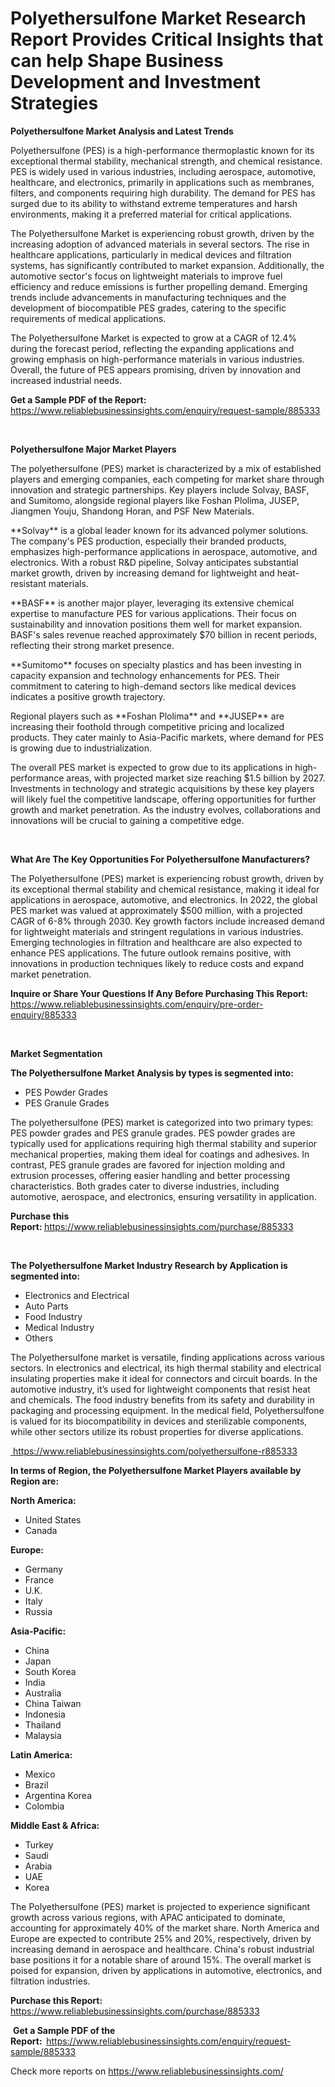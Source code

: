 <p><h1>Polyethersulfone Market Research Report Provides Critical Insights that can help Shape Business Development and Investment Strategies</h1></p><p><strong>Polyethersulfone Market Analysis and Latest Trends</strong></p>
<p><p>Polyethersulfone (PES) is a high-performance thermoplastic known for its exceptional thermal stability, mechanical strength, and chemical resistance. PES is widely used in various industries, including aerospace, automotive, healthcare, and electronics, primarily in applications such as membranes, filters, and components requiring high durability. The demand for PES has surged due to its ability to withstand extreme temperatures and harsh environments, making it a preferred material for critical applications.</p><p>The Polyethersulfone Market is experiencing robust growth, driven by the increasing adoption of advanced materials in several sectors. The rise in healthcare applications, particularly in medical devices and filtration systems, has significantly contributed to market expansion. Additionally, the automotive sector's focus on lightweight materials to improve fuel efficiency and reduce emissions is further propelling demand. Emerging trends include advancements in manufacturing techniques and the development of biocompatible PES grades, catering to the specific requirements of medical applications.</p><p>The Polyethersulfone Market is expected to grow at a CAGR of 12.4% during the forecast period, reflecting the expanding applications and growing emphasis on high-performance materials in various industries. Overall, the future of PES appears promising, driven by innovation and increased industrial needs.</p></p>
<p><strong>Get a Sample PDF of the Report:&nbsp;</strong> <a href="https://www.reliablebusinessinsights.com/enquiry/request-sample/885333?utm_campaign=2809&utm_medium=2&utm_source=Github&utm_content=ia&utm_term=02042025&utm_id=polyethersulfone">https://www.reliablebusinessinsights.com/enquiry/request-sample/885333</a></p>
<p>&nbsp;</p>
<p><strong>Polyethersulfone Major Market Players</strong></p>
<p><p>The polyethersulfone (PES) market is characterized by a mix of established players and emerging companies, each competing for market share through innovation and strategic partnerships. Key players include Solvay, BASF, and Sumitomo, alongside regional players like Foshan Plolima, JUSEP, Jiangmen Youju, Shandong Horan, and PSF New Materials.</p><p>**Solvay** is a global leader known for its advanced polymer solutions. The company's PES production, especially their branded products, emphasizes high-performance applications in aerospace, automotive, and electronics. With a robust R&D pipeline, Solvay anticipates substantial market growth, driven by increasing demand for lightweight and heat-resistant materials.</p><p>**BASF** is another major player, leveraging its extensive chemical expertise to manufacture PES for various applications. Their focus on sustainability and innovation positions them well for market expansion. BASF's sales revenue reached approximately $70 billion in recent periods, reflecting their strong market presence. </p><p>**Sumitomo** focuses on specialty plastics and has been investing in capacity expansion and technology enhancements for PES. Their commitment to catering to high-demand sectors like medical devices indicates a positive growth trajectory. </p><p>Regional players such as **Foshan Plolima** and **JUSEP** are increasing their foothold through competitive pricing and localized products. They cater mainly to Asia-Pacific markets, where demand for PES is growing due to industrialization.</p><p>The overall PES market is expected to grow due to its applications in high-performance areas, with projected market size reaching $1.5 billion by 2027. Investments in technology and strategic acquisitions by these key players will likely fuel the competitive landscape, offering opportunities for further growth and market penetration. As the industry evolves, collaborations and innovations will be crucial to gaining a competitive edge.</p></p>
<p>&nbsp;</p>
<p><strong>What Are The Key Opportunities For Polyethersulfone Manufacturers?</strong></p>
<p><p>The Polyethersulfone (PES) market is experiencing robust growth, driven by its exceptional thermal stability and chemical resistance, making it ideal for applications in aerospace, automotive, and electronics. In 2022, the global PES market was valued at approximately $500 million, with a projected CAGR of 6-8% through 2030. Key growth factors include increased demand for lightweight materials and stringent regulations in various industries. Emerging technologies in filtration and healthcare are also expected to enhance PES applications. The future outlook remains positive, with innovations in production techniques likely to reduce costs and expand market penetration.</p></p>
<p><strong>Inquire or Share Your Questions If Any Before Purchasing This Report:</strong> <a href="https://www.reliablebusinessinsights.com/enquiry/pre-order-enquiry/885333?utm_campaign=2809&utm_medium=2&utm_source=Github&utm_content=ia&utm_term=02042025&utm_id=polyethersulfone">https://www.reliablebusinessinsights.com/enquiry/pre-order-enquiry/885333</a></p>
<p>&nbsp;</p>
<p><strong>Market Segmentation</strong></p>
<p><strong>The Polyethersulfone Market Analysis by types is segmented into:</strong></p>
<p><ul><li>PES Powder Grades</li><li>PES Granule Grades</li></ul></p>
<p><p>The polyethersulfone (PES) market is categorized into two primary types: PES powder grades and PES granule grades. PES powder grades are typically used for applications requiring high thermal stability and superior mechanical properties, making them ideal for coatings and adhesives. In contrast, PES granule grades are favored for injection molding and extrusion processes, offering easier handling and better processing characteristics. Both grades cater to diverse industries, including automotive, aerospace, and electronics, ensuring versatility in application.</p></p>
<p><strong>Purchase this Report:&nbsp;</strong><a href="https://www.reliablebusinessinsights.com/purchase/885333?utm_campaign=2809&utm_medium=2&utm_source=Github&utm_content=ia&utm_term=02042025&utm_id=polyethersulfone">https://www.reliablebusinessinsights.com/purchase/885333</a></p>
<p>&nbsp;</p>
<p><strong>The Polyethersulfone Market Industry Research by Application is segmented into:</strong></p>
<p><ul><li>Electronics and Electrical</li><li>Auto Parts</li><li>Food Industry</li><li>Medical Industry</li><li>Others</li></ul></p>
<p><p>The Polyethersulfone market is versatile, finding applications across various sectors. In electronics and electrical, its high thermal stability and electrical insulating properties make it ideal for connectors and circuit boards. In the automotive industry, it’s used for lightweight components that resist heat and chemicals. The food industry benefits from its safety and durability in packaging and processing equipment. In the medical field, Polyethersulfone is valued for its biocompatibility in devices and sterilizable components, while other sectors utilize its robust properties for diverse applications.</p></p>
<p><a href="https://www.reliablebusinessinsights.com/polyethersulfone-r885333?utm_campaign=2809&utm_medium=2&utm_source=Github&utm_content=ia&utm_term=02042025&utm_id=polyethersulfone">&nbsp;https://www.reliablebusinessinsights.com/polyethersulfone-r885333</a></p>
<p><strong>In terms of Region, the Polyethersulfone Market Players available by Region are:</strong></p>
<p>
    <p> <strong> North America: </strong>
        <ul>
            <li>United States</li>
            <li>Canada</li>
        </ul>
        </p> 
    <p> <strong> Europe: </strong>
        <ul>
            <li>Germany</li>
            <li>France</li>
            <li>U.K.</li>
            <li>Italy</li>
            <li>Russia</li>
        </ul>
        </p> 
    <p> <strong> Asia-Pacific: </strong>
        <ul>
            <li>China</li>
            <li>Japan</li>
            <li>South Korea</li>
            <li>India</li>
            <li>Australia</li>
            <li>China Taiwan</li>
            <li>Indonesia</li>
            <li>Thailand</li>
            <li>Malaysia</li>
        </ul>
        </p> 
    <p> <strong> Latin America: </strong>
        <ul>
            <li>Mexico</li>
            <li>Brazil</li>
            <li>Argentina Korea</li>
            <li>Colombia</li>
        </ul>
        </p> 
    <p> <strong> Middle East & Africa: </strong>
        <ul>
            <li>Turkey</li>
            <li>Saudi</li>
            <li>Arabia</li>
            <li>UAE</li>
            <li>Korea</li>
        </ul>
    </p>
    </p>
<p><p>The Polyethersulfone (PES) market is projected to experience significant growth across various regions, with APAC anticipated to dominate, accounting for approximately 40% of the market share. North America and Europe are expected to contribute 25% and 20%, respectively, driven by increasing demand in aerospace and healthcare. China's robust industrial base positions it for a notable share of around 15%. The overall market is poised for expansion, driven by applications in automotive, electronics, and filtration industries.</p></p>
<p><strong>Purchase this Report: </strong><a href="https://www.reliablebusinessinsights.com/purchase/885333?utm_campaign=2809&utm_medium=2&utm_source=Github&utm_content=ia&utm_term=02042025&utm_id=polyethersulfone">https://www.reliablebusinessinsights.com/purchase/885333</a></p>
<p>&nbsp;<strong>Get a Sample PDF of the Report:&nbsp;&nbsp;</strong><a href="https://www.reliablebusinessinsights.com/enquiry/request-sample/885333?utm_campaign=2809&utm_medium=2&utm_source=Github&utm_content=ia&utm_term=02042025&utm_id=polyethersulfone">https://www.reliablebusinessinsights.com/enquiry/request-sample/885333</a></p>
<p><strong></strong></p>
<p>Check more reports on <a href="https://www.reliablebusinessinsights.com/?utm_campaign=2809&utm_medium=2&utm_source=Github&utm_content=ia&utm_term=02042025&utm_id=polyethersulfone">https://www.reliablebusinessinsights.com/</a></p>